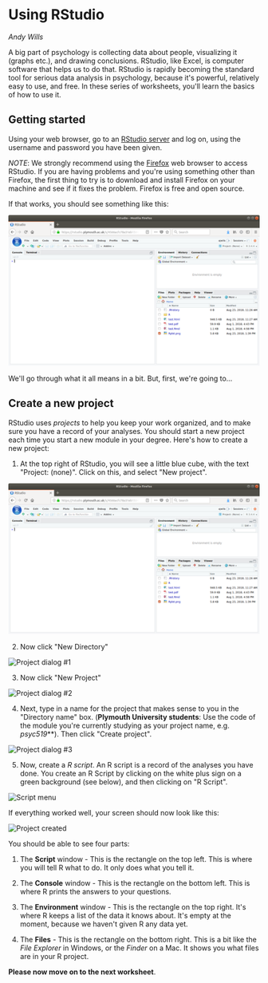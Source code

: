 # Using RStudio
_Andy Wills_

A big part of psychology is collecting data about people, visualizing it (graphs etc.), and drawing conclusions. RStudio, like Excel, is computer software that helps us to do that. RStudio is rapidly becoming the standard tool for serious data analysis in psychology, because it's powerful, relatively easy to use, and free. In these series of worksheets, you'll learn the basics of how to use it.

## Getting started

Using your web browser, go to an <a href = "https://psyrstudio.plymouth.ac.uk" target = "blank">RStudio server</a> and log on, using the username and password you have been given. 

_NOTE_: We strongly recommend using the [Firefox](https://www.mozilla.org/en-US/firefox/new/) web browser to access RStudio. If you are having problems and you're using something other than Firefox, the first thing to try is to download and install Firefox on your machine and see if it fixes the problem. Firefox is free and open source.

If that works, you should see something like this:

![RStudio on first opening](pics/rstudio-new.png)

We'll go through what it all means in a bit. But, first, we're going to...

## Create a new project

RStudio uses _projects_ to help you keep your work organized, and to make sure you have a record of your analyses. You should start a new project each time you start a new module in your degree. Here's how to create a new project:

1. At the top right of RStudio, you will see a little blue cube, with the text "Project: (none)". Click on this, and select "New project". 

![RStudio without a project open](pics/rstudio-new.png)

2. Now click "New Directory"

![Project dialog #1](pics/create1.png)

3. Now click "New Project"

![Project dialog #2](pics/create2.png)

4. Next, type in a name for the project that makes sense to you in the "Directory name" box. (**Plymouth University students**: Use the code of the module you're currently studying as your project name, e.g. _psyc519_**). Then click "Create project".

![Project dialog #3](pics/create3.png)

5. Now, create a _R script_. An R script is a record of the analyses you have done. You create an R Script by clicking on the white plus sign on a green background (see below), and then clicking on "R Script".

![Script menu](pics/script1.png)

If everything worked well, your screen should now look like this:

![Project created](pics/project-made.png)

You should be able to see four parts:

1. The **Script** window - This is the rectangle on the top left. This is where you will tell R what to do. It only does what you tell it.

2. The **Console** window - This is the rectangle on the bottom left. This is where R prints the answers to your questions.

3. The **Environment** window - This is the rectangle on the top right. It's where R keeps a list of the data it knows about. It's empty at the moment, because we haven't given R any data yet.

4.  The **Files** - This is the rectangle on the bottom right. This is a bit like the _File Explorer_ in Windows, or the _Finder_ on a Mac. It shows you what files are in your R project. 


**Please now move on to the next worksheet**.

